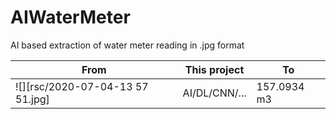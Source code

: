 # AIWaterMeter
AI based extraction of water meter reading in .jpg format

| From | This project | To |
|------|--------------|----|
| ![][rsc/2020-07-04-13 57 51.jpg] | AI/DL/CNN/...| 157.0934 m3|
